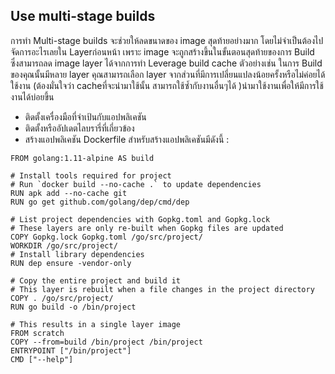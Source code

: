 ## Use multi-stage builds

การทำ Multi-stage builds จะช่วยให้ลดขนาดของ image สุดท้ายอย่างมาก โดยไม่จำเป็นต้องไปจัดการอะไรเลยใน Layerก่อนหน้า เพราะ image จะถูกสร้างขึ้นในขั้นตอนสุดท้ายของการ Build ซึ่งสามารถลด image layer ได้จากการทำ Leverage build cache
ตัวอย่างเช่น ในการ Build ของคุณนั้นมีหลาย layer คุณสามารถเลือก layer จากส่วนที่มีการเปลี่ยนแปลงน้อยครั้งหรือไม่ค่อยได้ใช้งาน (ต้องมั่นใจว่า cacheที่จะนำมาใช้นั้น สามารถใช้ซ้ำกับงานอื่นๆได้ )นำมาใช้งานเพื่อให้มีการใช้งานได้บ่อยขึ้น

- ติดตั้งเครื่องมือที่จำเป้นกับแอปพลิเคชัน
- ติดตั้งหรืออัปเดตไลบรารี่ที่เกี่ยวข้อง
- สร้างแอปพลิเคชัน
  Dockerfile สำหรับสร้างแอปพลิเคชันมีดังนี้ :

```
FROM golang:1.11-alpine AS build

# Install tools required for project
# Run `docker build --no-cache .` to update dependencies
RUN apk add --no-cache git
RUN go get github.com/golang/dep/cmd/dep

# List project dependencies with Gopkg.toml and Gopkg.lock
# These layers are only re-built when Gopkg files are updated
COPY Gopkg.lock Gopkg.toml /go/src/project/
WORKDIR /go/src/project/
# Install library dependencies
RUN dep ensure -vendor-only

# Copy the entire project and build it
# This layer is rebuilt when a file changes in the project directory
COPY . /go/src/project/
RUN go build -o /bin/project

# This results in a single layer image
FROM scratch
COPY --from=build /bin/project /bin/project
ENTRYPOINT ["/bin/project"]
CMD ["--help"]
```
